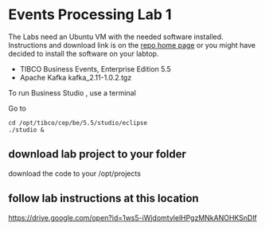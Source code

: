 # Events Processing Lab 1

The Labs need an Ubuntu VM with the needed software installed.
Instructions and download link is on the [repo home page](https://github.com/mshahat/TIBCO_PSG18_API-led)
or you might have decided to install the software on your labtop. 

* TIBCO Business Events, Enterprise Edition 5.5
* Apache Kafka kafka_2.11-1.0.2.tgz

To run Business Studio , use a terminal

Go to 
```shell
cd /opt/tibco/cep/be/5.5/studio/eclipse
./studio &
```
## download lab project to your folder 

download the code to your /opt/projects

## follow lab instructions at this location 

https://drive.google.com/open?id=1ws5-iWjdomtylelHPgzMNkANOHKSnDlf
